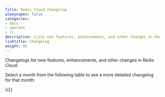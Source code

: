 ```yaml
---
Title: Redis Cloud changelog
alwaysopen: false
categories:
- docs
- operate
- rc
description: Lists new features, enhancements, and other changes in Redis Cloud.
linktitle: Changelog
weight: 95
---
```


Changelogs list new features, enhancements, and other changes in Redis Cloud.

Select a month from the following table to see a more detailed changelog for that month:

{{<table-children columnNames="Month,Major changes" columnSources="LinkTitle,highlights" enableLinks="LinkTitle">}}
